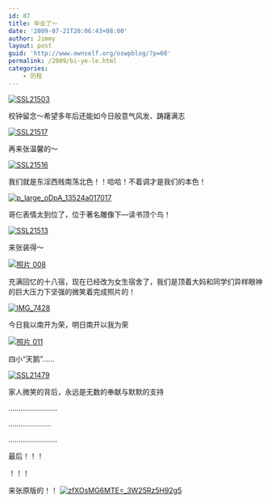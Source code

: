 ```yaml
---
id: 87
title: 毕业了～
date: '2009-07-21T20:06:43+08:00'
author: Jimmy
layout: post
guid: 'http://www.ownself.org/oswpblog/?p=60'
permalink: /2009/bi-ye-le.html
categories:
    - 历程
---
```


[![SSL21503](/wp-content/uploads/2009/40bc5a3152b1_11B34/SSL21503_thumb.jpg "SSL21503")](/wp-content/uploads/2009/40bc5a3152b1_11B34/SSL21503.jpg)

校钟留念～希望多年后还能如今日般意气风发、踌躇满志

[![SSL21517](/wp-content/uploads/2009/40bc5a3152b1_11B34/SSL21517_thumb.jpg "SSL21517")](/wp-content/uploads/2009/40bc5a3152b1_11B34/SSL21517.jpg)

再来张温馨的～

[![SSL21516](/wp-content/uploads/2009/40bc5a3152b1_11B34/SSL21516_thumb.jpg "SSL21516")](/wp-content/uploads/2009/40bc5a3152b1_11B34/SSL21516.jpg)

我们就是东淫西贱南荡北色！！哈哈！不着调才是我们的本色！

[![p_large_oDpA_13524a017017](/wp-content/uploads/2009/40bc5a3152b1_11B34/p_large_oDpA_13524a017017_thumb.jpg "p_large_oDpA_13524a017017")](/wp-content/uploads/2009/40bc5a3152b1_11B34/p_large_oDpA_13524a017017.jpg)

哥仨表情太到位了，位于著名雕像下—读书顶个鸟！

[![SSL21513](/wp-content/uploads/2009/40bc5a3152b1_11B34/SSL21513_thumb.jpg "SSL21513")](/wp-content/uploads/2009/40bc5a3152b1_11B34/SSL21513.jpg)

来张装得～

[![照片 008](/wp-content/uploads/2009/40bc5a3152b1_11B34/008_thumb.jpg "照片 008")](/wp-content/uploads/2009/40bc5a3152b1_11B34/008.jpg)

充满回忆的十八宿，现在已经改为女生宿舍了，我们是顶着大妈和同学们异样眼神的巨大压力下坚强的微笑着完成照片的！

[![IMG_7428](/wp-content/uploads/2009/40bc5a3152b1_11B34/IMG_7428_thumb.jpg "IMG_7428")](/wp-content/uploads/2009/40bc5a3152b1_11B34/IMG_7428.jpg)

今日我以南开为荣，明日南开以我为荣

[![照片 011](/wp-content/uploads/2009/40bc5a3152b1_11B34/011_thumb.jpg "照片 011")](/wp-content/uploads/2009/40bc5a3152b1_11B34/011.jpg)

四小“天鹅”……

[![SSL21479](/wp-content/uploads/2009/40bc5a3152b1_11B34/SSL21479_thumb.jpg "SSL21479")](/wp-content/uploads/2009/40bc5a3152b1_11B34/SSL21479.jpg)

家人微笑的背后，永远是无数的奉献与默默的支持

……………………

…………………

……………………

最后！！！

！！！

来张原版的！！
[![zfXOsMG6MTE=_3W25Rz5H92g5](/wp-content/uploads/2009/40bc5a3152b1_11B34/zfXOsMG6MTE_3W25Rz5H92g5_thumb.jpg "zfXOsMG6MTE=_3W25Rz5H92g5")](/wp-content/uploads/2009/40bc5a3152b1_11B34/zfXOsMG6MTE_3W25Rz5H92g5.jpg)